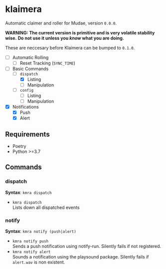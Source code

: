 # klaimera

Automatic claimer and roller for Mudae, version `0.0.0`.

**WARNING: The current version is primitive and is very volatile stability wise.**
**Do not use it unless you _know_ what you are doing.**

These are neccesary before Klaimera can be bumped to `0.1.0`.

- [ ] Automatic Rolling
  - [ ] Reset Tracking (`SYNC_TIME`)

- [ ] Basic Commands
  - [ ] `dispatch`
    - [x] Listing
    - [ ] Manipulation
  - [ ] `config`
    - [ ] Listing
    - [ ] Manipulation

- [x] Notifications
  - [x] Push
  - [x] Alert

## Requirements

- Poetry
- Python >=3.7

## Commands

### dispatch

**Syntax**: `kmra dispatch`

- `kmra dispatch`  
Lists down all dispatched events

### notify

**Syntax**: `kmra notify (push|alert)`

- `kmra notify push`  
Sends a push notification using notify-run. Silently fails if not registered.
- `kmra notify alert`  
Sounds a notification using the playsound package. Silently fails if `alert.wav` is non
existent.